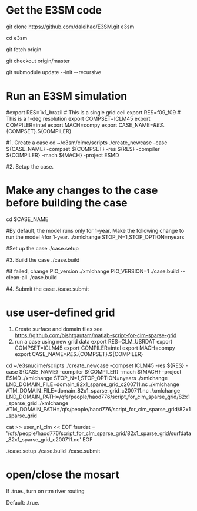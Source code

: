 # Get the E3SM code
git clone https://github.com/daleihao/E3SM.git e3sm
 
cd e3sm

git fetch origin

git checkout origin/master

git submodule update --init --recursive

# Run an E3SM simulation

#export RES=1x1_brazil # This is a single grid cell
export RES=f09_f09 # This is a 1-deg resolution
export COMPSET=ICLM45
export COMPILER=intel
export MACH=compy
export CASE_NAME=${RES}.${COMPSET}.${COMPILER}
 
#1. Create a case
cd ~/e3sm/cime/scripts
./create_newcase -case ${CASE_NAME} -compset ${COMPSET} -res ${RES} -compiler ${COMPILER} -mach ${MACH} -project ESMD
 
#2. Setup the case.
#    Make any changes to the case before building the case
cd $CASE_NAME
 
#By default, the model runs only for 1-year. Make the following change to run the model
#for 1-year.
./xmlchange STOP_N=1,STOP_OPTION=nyears
 
#Set up the case
./case.setup
 
#3. Build the case
./case.build
 
 
 #if failed, change PIO_version
 ./xmlchange PIO_VERSION=1
./case.build --clean-all
./case.build

#4. Submit the case
./case.submit

# use user-defined grid
1. Create surface and domain files
see https://github.com/bishtgautam/matlab-script-for-clm-sparse-grid
2. run a case using new grid data
export RES=CLM_USRDAT
export COMPSET=ICLM45
export COMPILER=intel
export MACH=compy
export CASE_NAME=${RES}.${COMPSET}.${COMPILER}

cd ~/e3sm/cime/scripts
./create_newcase -compset ICLM45 -res ${RES} -case ${CASE_NAME} -compiler ${COMPILER} -mach ${MACH}  -project ESMD
./xmlchange STOP_N=1,STOP_OPTION=nyears
./xmlchange LND_DOMAIN_FILE=domain_82x1_sparse_grid_c200711.nc
./xmlchange ATM_DOMAIN_FILE=domain_82x1_sparse_grid_c200711.nc
./xmlchange LND_DOMAIN_PATH=/qfs/people/haod776/script_for_clm_sparse_grid/82x1_sparse_grid
./xmlchange ATM_DOMAIN_PATH=/qfs/people/haod776/script_for_clm_sparse_grid/82x1_sparse_grid

cat >> user_nl_clm << EOF
fsurdat = '/qfs/people/haod776/script_for_clm_sparse_grid/82x1_sparse_grid/surfdata_82x1_sparse_grid_c200711.nc'
EOF
 
./case.setup
./case.build
./case.submit


# open/close the mosart
If .true., turn on rtm river routing

Default: .true.
